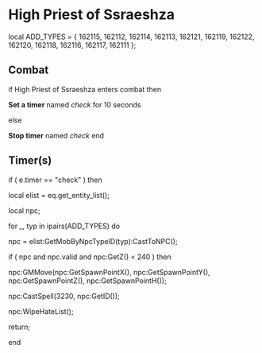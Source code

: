 # High Priest of Ssraeshza


local ADD_TYPES = { 162115, 162112, 162114, 162113, 162121, 162119, 162122, 162120, 162118, 162116, 162117, 162111 };

## Combat

if  High Priest of Ssraeshza enters combat  then


**Set a timer** named *check* for 10 seconds

else


**Stop timer** named *check*
end

## Timer(s)

if ( e.timer == "check" ) then




local elist = eq.get_entity_list();


local npc;





for _, typ in ipairs(ADD_TYPES) do



npc = elist:GetMobByNpcTypeID(typ):CastToNPC();



if ( npc and npc.valid and npc:GetZ() < 240 ) then




npc:GMMove(npc:GetSpawnPointX(), npc:GetSpawnPointY(), npc:GetSpawnPointZ(), npc:GetSpawnPointH());




npc:CastSpell(3230, npc:GetID()); 




npc:WipeHateList();




return; 



end
